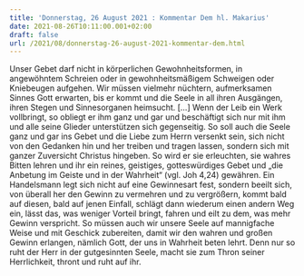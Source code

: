 ```yaml
---
title: 'Donnerstag, 26 August 2021 : Kommentar Dem hl. Makarius'
date: 2021-08-26T10:11:00.001+02:00
draft: false
url: /2021/08/donnerstag-26-august-2021-kommentar-dem.html
---
```


Unser Gebet darf nicht in körperlichen Gewohnheitsformen, in angewöhntem Schreien oder in gewohnheitsmäßigem Schweigen oder Kniebeugen aufgehen. Wir müssen vielmehr nüchtern, aufmerksamen Sinnes Gott erwarten, bis er kommt und die Seele in all ihren Ausgängen, ihren Stegen und Sinnesorganen heimsucht. \[…\] Wenn der Leib ein Werk vollbringt, so obliegt er ihm ganz und gar und beschäftigt sich nur mit ihm und alle seine Glieder unterstützen sich gegenseitig. So soll auch die Seele ganz und gar ins Gebet und die Liebe zum Herrn versenkt sein, sich nicht von den Gedanken hin und her treiben und tragen lassen, sondern sich mit ganzer Zuversicht Christus hingeben. So wird er sie erleuchten, sie wahres Bitten lehren und ihr ein reines, geistiges, gotteswürdiges Gebet und „die Anbetung im Geiste und in der Wahrheit“ (vgl. Joh 4,24) gewähren. Ein Handelsmann legt sich nicht auf eine Gewinnesart fest, sondern beeilt sich, von überall her den Gewinn zu vermehren und zu vergrößern, kommt bald auf diesen, bald auf jenen Einfall, schlägt dann wiederum einen andern Weg ein, lässt das, was weniger Vorteil bringt, fahren und eilt zu dem, was mehr Gewinn verspricht. So müssen auch wir unsere Seele auf mannigfache Weise und mit Geschick zubereiten, damit wir den wahren und großen Gewinn erlangen, nämlich Gott, der uns in Wahrheit beten lehrt. Denn nur so ruht der Herr in der gutgesinnten Seele, macht sie zum Thron seiner Herrlichkeit, thront und ruht auf ihr.